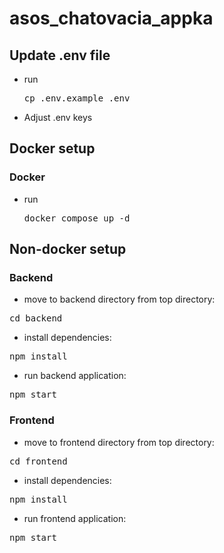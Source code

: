 # asos_chatovacia_appka

## Update .env file

- run <pre>cp .env.example .env</pre>
- Adjust .env keys

## Docker setup
### Docker
- run <pre>docker compose up -d</pre>

## Non-docker setup
### Backend

- move to backend directory from top directory: 

<pre>cd backend</pre>

- install dependencies: 

<pre>npm install</pre>

- run backend application:

<pre>npm start</pre>


### Frontend

- move to frontend directory from top directory:

<pre>cd frontend</pre>

- install dependencies:

<pre>npm install</pre>

- run frontend application:

<pre>npm start</pre>